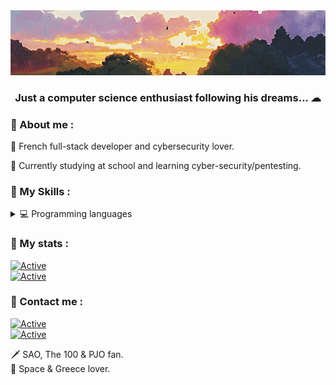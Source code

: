 <img src="https://github.com/4m4Sec/4m4Se/blob/main/readme-banner.gif">

### <p align='center'> Just a computer science enthusiast following his dreams... ☁ </p>

### 📌 About me :
💨 French full-stack developer and cybersecurity lover.  
  
📖 Currently studying at school and learning cyber-security/pentesting.

### 📌 My Skills :
<div>
    <details>
        <summary> 💻 Programming languages </summary>
        <p style="margin-left: 42px;"> Backend </p>
    </details>
</div>

### 📌 My stats :
[![Active](https://github-readme-stats.vercel.app/api?username=4m4Sec&show_icons=true&theme=dark&count_private=true&hide=prs,issues)](https://www.github.com/Neptune-IT)  
[![Active](https://komarev.com/ghpvc/?username=neptune-it&color=FAC151)](https://www.github.com/4m4Sec)


### 📌 Contact me :
[![Active](https://img.shields.io/badge/Instagram-Click-pink?style=flat-square&logo=instagram)](https://www.instagram.com/_neptune_dev_)  
[![Active](https://img.shields.io/badge/Twitter-Click-cyan?style=flat-square&logo=twitter)](https://twitter.com/neptune_dev)

🗡 SAO, The 100 & PJO fan.  
🌌 Space & Greece lover.
